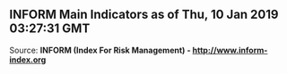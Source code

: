 ## INFORM Main Indicators as of Thu, 10 Jan 2019 03:27:31 GMT

Source: **INFORM (Index For Risk Management) - http://www.inform-index.org**